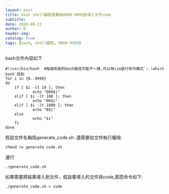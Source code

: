 ```yaml
--- 
layout: post
title: bash shell編程產數組0000-9999並導入文件code 
subtitle:
date: 2020-09-23
author: D
header-img:
catalog: true
tags: [bash, shell編程, 0000-9999]
---
```

bash文件內容如下
```
#!/usr/bin/bash  #每個系統的bash路徑可能不一樣,可以用vim底行命令模式`:.!which bash`找到
for i in {0..9999}
do
    if [ $i -lt 10 ]; then
            echo "000$i"
    elif [ $i -lt 100 ]; then
            echo "00$i"
    elif [ $i -lt 1000 ]; then
            echo "0$i"
    else
            echo "$i"
    fi
done
```
假設文件名稱爲generate_code.sh .還需要给文件執行權限:
```
chmod +x generate_code.sh
```
運行
```
./generate_code.sh
```
如果需要將結果導入到文件，假設要導入的文件爲code,那麼命令如下:
```
./generate_code.sh > code
```
